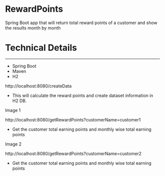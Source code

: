 # RewardPoints
 Spring Boot app that will return total reward points of a customer and show the results month by month
 
 
# Technical Details
---------------------------------------------------------------------------------------------------------------
- Spring Boot
- Maven
- H2


http://localhost:8080/createData

- This will calculate the reward points and create dataset information in H2 DB.

Image 1

http://localhost:8080/getRewardPoints?customerName=customer1

- Get the customer total earning points and monthly wise total earning points

Image 2

http://localhost:8080/getRewardPoints?customerName=customer2

- Get the customer total earning points and monthly wise total earning points
